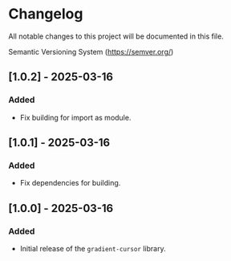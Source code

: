 # Changelog

All notable changes to this project will be documented in this file.

Semantic Versioning System (https://semver.org/)

## [1.0.2] - 2025-03-16

### Added

- Fix building for import as module.

## [1.0.1] - 2025-03-16

### Added

- Fix dependencies for building.

## [1.0.0] - 2025-03-16

### Added

- Initial release of the `gradient-cursor` library.
